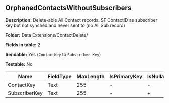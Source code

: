## OrphanedContactsWithoutSubscribers

**Description:** Delete-able All Contact records. SF ContactID as subscriber key but not synched and never sent to (no All Sub record)

**Folder:** Data Extensions/ContactDelete/

**Fields in table:** 2

**Sendable:** Yes (`ContactKey` to `Subscriber Key`)

**Testable:** No

| Name | FieldType | MaxLength | IsPrimaryKey | IsNullable | DefaultValue |
| --- | --- | --- | --- | --- | --- |
| ContactKey | Text | 255 | - | - |  |
| SubscriberKey | Text | 255 | - | + |  |
